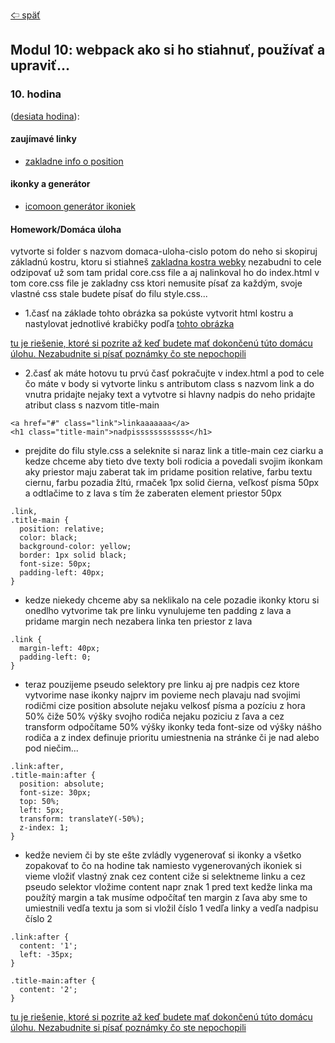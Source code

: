 [&#129188; späť](../README.md)</br>

## Modul 10: webpack ako si ho stiahnuť, používať a upraviť...

### 10. hodina
([desiata hodina](lesson)):</br>

#### zaujímavé linky
- [zakladne info o position](https://www.w3schools.com/css/css_positioning.asp)</br>

#### ikonky a generátor
- [icomoon generátor ikoniek](https://icomoon.io)</br>


#### Homework/Domáca úloha</br>
vytvorte si folder s nazvom domaca-uloha-cislo potom do neho si skopiruj základnú kostru, ktoru si stiahneš [zakladna kostra webky](../default.zip) nezabudni to cele odzipovať už som tam pridal core.css file a aj nalinkoval ho do index.html v tom core.css file je zakladny css ktori nemusite písať za každým, svoje vlastné css stale budete písať do filu style.css... 
- 1.časť na základe tohto obrázka sa pokúste vytvorit html kostru a nastylovat jednotlivé krabičky podľa [tohto obrázka](homework/homework.png)

[tu je riešenie, ktoré si pozrite až keď budete mať dokončenú túto domácu úlohu. Nezabudnite si písať poznámky čo ste nepochopili](homework/solution)<br>

- 2.časť ak máte hotovu tu prvú časť pokračujte v index.html a pod to cele čo máte v body si vytvorte linku s antributom class s nazvom link a do vnutra pridajte nejaky text a vytvotre si hlavny nadpis do neho pridajte atribut class s nazvom title-main
```
<a href="#" class="link">linkaaaaaaa</a>
<h1 class="title-main">nadpissssssssssss</h1>
```
- prejdite do filu style.css a seleknite si naraz link a title-main cez ciarku a kedze chceme aby tieto dve texty boli rodicia a povedali svojim ikonkam aky priestor maju zaberat tak im pridame position relative, farbu textu ciernu, farbu pozadia žltú, rmaček 1px solid čierna, veľkosť písma 50px a odtlačime to z lava s tím že zaberaten element priestor 50px
```
.link,
.title-main {
  position: relative;
  color: black;
  background-color: yellow;
  border: 1px solid black;
  font-size: 50px;
  padding-left: 40px;
}
```
- kedze niekedy chceme aby sa neklikalo na cele pozadie ikonky ktoru si onedlho vytvorime tak pre linku vynulujeme ten padding z lava a pridame margin nech nezabera linka ten priestor z lava
```
.link {
  margin-left: 40px;
  padding-left: 0;
}
```
- teraz pouzijeme pseudo selektory pre linku aj pre nadpis cez ktore vytvorime nase ikonky najprv im povieme nech plavaju nad svojimi rodičmi cize position absolute nejaku velkosť písma a pozíciu z hora 50% čiže 50% výšky svojho rodiča nejaku poziciu z ľava a cez transform odpočítame 50% výšky ikonky teda font-size od výšky nášho rodiča a z index definuje prioritu umiestnenia na stránke či je nad alebo pod niečim...
```
.link:after,
.title-main:after {
  position: absolute;
  font-size: 30px;
  top: 50%;
  left: 5px;
  transform: translateY(-50%);
  z-index: 1;
}
```
- kedže neviem či by ste ešte zvládly vygenerovať si ikonky a všetko zopakovať to čo na hodine tak namiesto vygenerovaných ikoniek si vieme vložiť vlastný znak cez content ciže si selektneme linku a cez pseudo selektor vložime content napr znak 1 pred text kedže linka ma použítý margin a tak musíme odpočítať ten margin z ľava aby sme to umiestnili vedľa textu ja som si vložil číslo 1 vedľa linky a vedľa nadpisu číslo 2
```
.link:after {
  content: '1';
  left: -35px;
}

.title-main:after {
  content: '2';
}
```
[tu je riešenie, ktoré si pozrite až keď budete mať dokončenú túto domácu úlohu. Nezabudnite si písať poznámky čo ste nepochopili](homework/solution)<br>
